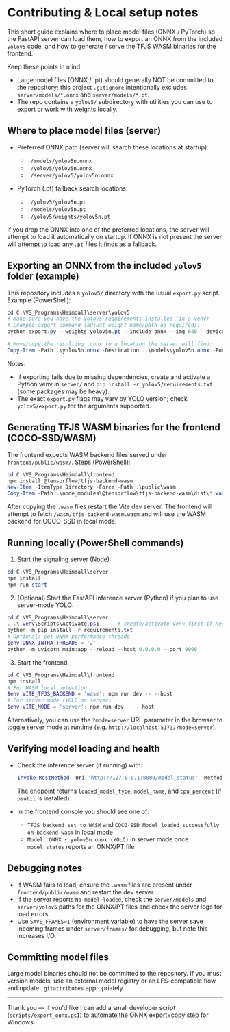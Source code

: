 # Contributing & Local setup notes

This short guide explains where to place model files (ONNX / PyTorch) so the FastAPI server can load them, how to export an ONNX from the included `yolov5` code, and how to generate / serve the TFJS WASM binaries for the frontend.

Keep these points in mind:
- Large model files (ONNX / .pt) should generally NOT be committed to the repository; this project `.gitignore` intentionally excludes `server/models/*.onnx` and `server/models/*.pt`.
- The repo contains a `yolov5/` subdirectory with utilities you can use to export or work with weights locally.

## Where to place model files (server)

- Preferred ONNX path (server will search these locations at startup):
  - `./models/yolov5n.onnx`
  - `./yolov5/yolov5n.onnx`
  - `./server/yolov5/yolov5n.onnx`

- PyTorch (.pt) fallback search locations:
  - `./yolov5/yolov5n.pt`
  - `./models/yolov5n.pt`
  - `./yolov5/weights/yolov5n.pt`

If you drop the ONNX into one of the preferred locations, the server will attempt to load it automatically on startup. If ONNX is not present the server will attempt to load any `.pt` files it finds as a fallback.

## Exporting an ONNX from the included `yolov5` folder (example)

This repository includes a `yolov5/` directory with the usual `export.py` script. Example (PowerShell):

```powershell
cd C:\VS_Programs\Heimdall\server\yolov5
# make sure you have the yolov5 requirements installed (in a venv)
# Example export command (adjust weight name/path as required):
python export.py --weights yolov5n.pt --include onnx --img 640 --device cpu

# Move/copy the resulting .onnx to a location the server will find:
Copy-Item -Path .\yolov5n.onnx -Destination ..\models\yolov5n.onnx -Force
```

Notes:
- If exporting fails due to missing dependencies, create and activate a Python venv in `server/` and `pip install -r yolov5/requirements.txt` (some packages may be heavy).
- The exact `export.py` flags may vary by YOLO version; check `yolov5/export.py` for the arguments supported.

## Generating TFJS WASM binaries for the frontend (COCO-SSD/WASM)

The frontend expects WASM backend files served under `frontend/public/wasm/`. Steps (PowerShell):

```powershell
cd C:\VS_Programs\Heimdall\frontend
npm install @tensorflow/tfjs-backend-wasm
New-Item -ItemType Directory -Force -Path .\public\wasm
Copy-Item -Path .\node_modules\@tensorflow\tfjs-backend-wasm\dist\*.wasm -Destination .\public\wasm -Force
```

After copying the `.wasm` files restart the Vite dev server. The frontend will attempt to fetch `/wasm/tfjs-backend-wasm.wasm` and will use the WASM backend for COCO-SSD in local mode.

## Running locally (PowerShell commands)

1. Start the signaling server (Node):

```powershell
cd C:\VS_Programs\Heimdall\server
npm install
npm run start
```

2. (Optional) Start the FastAPI inference server (Python) if you plan to use server-mode YOLO:

```powershell
cd C:\VS_Programs\Heimdall\server
. .\.venv\Scripts\Activate.ps1      # create/activate venv first if needed
python -m pip install -r requirements.txt
# Optional: set ONNX performance threads
$env:ONNX_INTRA_THREADS = '2'
python -m uvicorn main:app --reload --host 0.0.0.0 --port 8000
```

3. Start the frontend:

```powershell
cd C:\VS_Programs\Heimdall\frontend
npm install
# For WASM local detection
$env:VITE_TFJS_BACKEND = 'wasm'; npm run dev -- --host
# For server mode (YOLO on server)
$env:VITE_MODE = 'server'; npm run dev -- --host
```

Alternatively, you can use the `?mode=server` URL parameter in the browser to toggle server mode at runtime (e.g. `http://localhost:5173/?mode=server`).

## Verifying model loading and health

- Check the inference server (if running) with:
  ```powershell
  Invoke-RestMethod -Uri 'http://127.0.0.1:8000/model_status' -Method GET | ConvertTo-Json
  ```
  The endpoint returns `loaded_model_type`, `model_name`, and `cpu_percent` (if `psutil` is installed).

- In the frontend console you should see one of:
  - `TFJS backend set to WASM` and `COCO-SSD Model loaded successfully on backend wasm` in local mode
  - `Model: ONNX • yolov5n.onnx (YOLO)` in server mode once `model_status` reports an ONNX/PT file

## Debugging notes

- If WASM fails to load, ensure the `.wasm` files are present under `frontend/public/wasm` and restart the dev server.
- If the server reports `No model loaded`, check the `server/models` and `server/yolov5` paths for the ONNX/PT files and check the server logs for load errors.
- Use `SAVE_FRAMES=1` (environment variable) to have the server save incoming frames under `server/frames/` for debugging, but note this increases I/O.

## Committing model files

Large model binaries should not be committed to the repository. If you must version models, use an external model registry or an LFS-compatible flow and update `.gitattributes` appropriately.

---
Thank you — if you'd like I can add a small developer script (`scripts/export_onnx.ps1`) to automate the ONNX export+copy step for Windows.